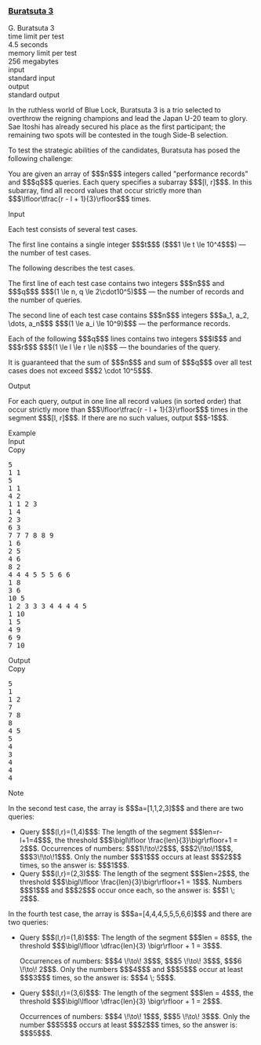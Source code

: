 <h3><a href="https://codeforces.com/contest/2149/problem/G" target="_blank" rel="noopener noreferrer">Buratsuta 3</a></h3>

<div class="header"><div class="title">G. Buratsuta 3</div><div class="time-limit"><div class="property-title">time limit per test</div>4.5 seconds</div><div class="memory-limit"><div class="property-title">memory limit per test</div>256 megabytes</div><div class="input-file input-standard"><div class="property-title">input</div>standard input</div><div class="output-file output-standard"><div class="property-title">output</div>standard output</div></div><div><p>In the ruthless world of Blue Lock, <span class="tex-font-style-it">Buratsuta 3</span> is a trio selected to overthrow the reigning champions and lead the Japan U-20 team to glory. <span class="tex-font-style-it">Sae Itoshi</span> has already secured his place as the first participant; the remaining two spots will be contested in the tough Side-B selection.</p><p>To test the strategic abilities of the candidates, Buratsuta has posed the following challenge:</p><p>You are given an array of $$$n$$$ integers called "performance records" and $$$q$$$ queries. Each query specifies a subarray $$$[l, r]$$$. In this subarray, find all record values that occur <span class="tex-font-style-bf">strictly more</span> than $$$\lfloor\tfrac{r - l + 1}{3}\rfloor$$$ times.</p></div><div class="input-specification"><div class="section-title">Input</div><p>Each test consists of several test cases.</p><p>The first line contains a single integer $$$t$$$ ($$$1 \le t \le 10^4$$$) — the number of test cases.</p><p>The following describes the test cases.</p><p>The first line of each test case contains two integers $$$n$$$ and $$$q$$$ $$$(1 \le n, q \le 2\cdot10^5)$$$ — the number of records and the number of queries.</p><p>The second line of each test case contains $$$n$$$ integers $$$a_1, a_2, \dots, a_n$$$ $$$(1 \le a_i \le 10^9)$$$ — the performance records.</p><p>Each of the following $$$q$$$ lines contains two integers $$$l$$$ and $$$r$$$ $$$(1 \le l \le r \le n)$$$ — the boundaries of the query.</p><p>It is guaranteed that the sum of $$$n$$$ and sum of $$$q$$$ over all test cases does not exceed $$$2 \cdot 10^5$$$.</p></div><div class="output-specification"><div class="section-title">Output</div><p>For each query, output in one line all record values (in sorted order) that occur <span class="tex-font-style-bf">strictly more</span> than $$$\lfloor\tfrac{r - l + 1}{3}\rfloor$$$ times in the segment $$$[l, r]$$$. If there are no such values, output $$$-1$$$.</p></div><div class="sample-tests"><div class="section-title">Example</div><div class="sample-test"><div class="input"><div class="title">Input<div title="Copy" data-clipboard-target="#id009328331353534794" id="id006550116154948163" class="input-output-copier">Copy</div></div><pre id="id009328331353534794"><div class="test-example-line test-example-line-even test-example-line-0">5</div><div class="test-example-line test-example-line-odd test-example-line-1">1 1</div><div class="test-example-line test-example-line-odd test-example-line-1">5</div><div class="test-example-line test-example-line-odd test-example-line-1">1 1</div><div class="test-example-line test-example-line-even test-example-line-2">4 2</div><div class="test-example-line test-example-line-even test-example-line-2">1 1 2 3</div><div class="test-example-line test-example-line-even test-example-line-2">1 4</div><div class="test-example-line test-example-line-even test-example-line-2">2 3</div><div class="test-example-line test-example-line-odd test-example-line-3">6 3</div><div class="test-example-line test-example-line-odd test-example-line-3">7 7 7 8 8 9</div><div class="test-example-line test-example-line-odd test-example-line-3">1 6</div><div class="test-example-line test-example-line-odd test-example-line-3">2 5</div><div class="test-example-line test-example-line-odd test-example-line-3">4 6</div><div class="test-example-line test-example-line-even test-example-line-4">8 2</div><div class="test-example-line test-example-line-even test-example-line-4">4 4 4 5 5 5 6 6</div><div class="test-example-line test-example-line-even test-example-line-4">1 8</div><div class="test-example-line test-example-line-even test-example-line-4">3 6</div><div class="test-example-line test-example-line-odd test-example-line-5">10 5</div><div class="test-example-line test-example-line-odd test-example-line-5">1 2 3 3 3 4 4 4 4 5</div><div class="test-example-line test-example-line-odd test-example-line-5">1 10</div><div class="test-example-line test-example-line-odd test-example-line-5">1 5</div><div class="test-example-line test-example-line-odd test-example-line-5">4 9</div><div class="test-example-line test-example-line-odd test-example-line-5">6 9</div><div class="test-example-line test-example-line-odd test-example-line-5">7 10</div></pre></div><div class="output"><div class="title">Output<div title="Copy" data-clipboard-target="#id00013423834955420433" id="id004873657040348299" class="input-output-copier">Copy</div></div><pre id="id00013423834955420433"><div class="test-example-line test-example-line-odd test-example-line-1">5 </div><div class="test-example-line test-example-line-even test-example-line-2">1 </div><div class="test-example-line test-example-line-even test-example-line-2">1 2 </div><div class="test-example-line test-example-line-odd test-example-line-3">7 </div><div class="test-example-line test-example-line-odd test-example-line-3">7 8 </div><div class="test-example-line test-example-line-odd test-example-line-3">8 </div><div class="test-example-line test-example-line-even test-example-line-4">4 5 </div><div class="test-example-line test-example-line-even test-example-line-4">5 </div><div class="test-example-line test-example-line-odd test-example-line-5">4 </div><div class="test-example-line test-example-line-odd test-example-line-5">3 </div><div class="test-example-line test-example-line-odd test-example-line-5">4 </div><div class="test-example-line test-example-line-odd test-example-line-5">4 </div><div class="test-example-line test-example-line-odd test-example-line-5">4 </div></pre></div></div></div><div class="note"><div class="section-title">Note</div><p>In the second test case, the array is $$$a=[1,1,2,3]$$$ and there are two queries: </p><ul> <li> Query $$$(l,r)=(1,4)$$$: The length of the segment $$$len=r-l+1=4$$$, the threshold $$$\bigl\lfloor \frac{len}{3}\bigr\rfloor+1 = 2$$$. Occurrences of numbers: $$$1\!\to\!2$$$, $$$2\!\to\!1$$$, $$$3\!\to\!1$$$. Only the number $$$1$$$ occurs at least $$$2$$$ times, so the answer is: $$$1$$$. </li><li> Query $$$(l,r)=(2,3)$$$: The length of the segment $$$len=2$$$, the threshold $$$\bigl\lfloor \frac{len}{3}\bigr\rfloor+1 = 1$$$. Numbers $$$1$$$ and $$$2$$$ occur once each, so the answer is: $$$1 \; 2$$$. </li></ul><p>In the fourth test case, the array is $$$a=[4,4,4,5,5,5,6,6]$$$ and there are two queries: </p><ul> <li> Query $$$(l,r)=(1,8)$$$: The length of the segment $$$len = 8$$$, the threshold $$$\bigl\lfloor \dfrac{len}{3} \bigr\rfloor + 1 = 3$$$. <p> Occurrences of numbers: $$$4 \!\to\! 3$$$, $$$5 \!\to\! 3$$$, $$$6 \!\to\! 2$$$. Only the numbers $$$4$$$ and $$$5$$$ occur at least $$$3$$$ times, so the answer is: $$$4 \; 5$$$. </p></li><li> Query $$$(l,r)=(3,6)$$$: The length of the segment $$$len = 4$$$, the threshold $$$\bigl\lfloor \dfrac{len}{3} \bigr\rfloor + 1 = 2$$$.<p> Occurrences of numbers: $$$4 \!\to\! 1$$$, $$$5 \!\to\! 3$$$. Only the number $$$5$$$ occurs at least $$$2$$$ times, so the answer is: $$$5$$$. </p></li></ul></div>